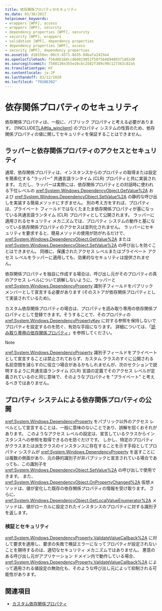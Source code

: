 ```yaml
---
title: 依存関係プロパティのセキュリティ
ms.date: 03/30/2017
helpviewer_keywords:
- wrappers [WPF], access
- wrappers [WPF], security
- dependency properties [WPF], security
- security [WPF], wrappers
- validation [WPF], dependency properties
- dependency properties [WPF], access
- security [WPF], dependency properties
ms.assetid: d10150ec-90c5-4571-8d35-84bafa2429a4
ms.openlocfilehash: f5640b348ccd68819052f58756489489371862d0
ms.sourcegitcommit: 7588136e355e10cbc2582f389c90c127363c02a5
ms.translationtype: HT
ms.contentlocale: ja-JP
ms.lasthandoff: 03/12/2020
ms.locfileid: "79186392"
---
```

# <a name="dependency-property-security"></a>依存関係プロパティのセキュリティ
依存関係プロパティは、一般に、パブリック プロパティと考える必要があります。 [!INCLUDE[TLA#tla_winclient](../../../../includes/tlasharptla-winclient-md.md)] のプロパティ システムの性質のため、依存関係プロパティの値に関してセキュリティを保証することはできません。  

<a name="AccessSecurity"></a>
## <a name="access-and-security-of-wrappers-and-dependency-properties"></a>ラッパーと依存関係プロパティのアクセスとセキュリティ  
 通常、依存関係プロパティは、インスタンスからのプロパティの取得または設定を簡素化する "ラッパー" 共通言語ランタイム (CLR) プロパティと共に実装されます。 ただし、ラッパーは実際には、依存関係プロパティとの対話時に使われる下位レベルの <xref:System.Windows.DependencyObject.GetValue%2A> および <xref:System.Windows.DependencyObject.SetValue%2A> の静的な呼び出しを実装する簡易メソッドにすぎません。 別の考え方をすれば、プロパティは、プライベート フィールドではなくたまたま依存関係プロパティが基になっている共通言語ランタイム (CLR) プロパティとして公開されます。 ラッパーに適用されるセキュリティ メカニズムでは、プロパティ システムの動作と基になっている依存関係プロパティのアクセスは並列化されません。 ラッパーにセキュリティを要求すると、簡易メソッドの使用が防がれるだけで、<xref:System.Windows.DependencyObject.GetValue%2A> または <xref:System.Windows.DependencyObject.SetValue%2A> の呼び出しを防ぐことはできません。 同様に、保護されたアクセス レベルまたはプライベート アクセス レベルをラッパーに適用しても、効果的なセキュリティは提供されません。  
  
 依存関係プロパティを独自に作成する場合は、呼び出し元がそのプロパティの真のアクセス レベルについて誤解しないように、ラッパーと <xref:System.Windows.DependencyProperty> 識別子フィールドをパブリック メンバーとして宣言する必要があります (そのストアが依存関係プロパティとして実装されているため)。  
  
 カスタム依存関係プロパティの場合は、プロパティを読み取り専用の依存関係プロパティとして登録できます。そうすることで、そのプロパティの <xref:System.Windows.DependencyPropertyKey> に対する参照を保持しないでプロパティを設定するのを防ぐ、有効な手段になります。 詳細については、「[読み取り専用の依存関係プロパティ](read-only-dependency-properties.md)」を参照してください。  
  
> [!NOTE]
> <xref:System.Windows.DependencyProperty> 識別子フィールドをプライベートとして宣言することは禁止されておらず、カスタム クラスのすぐに公開される名前空間を減らすのに役立つ場合があるかもしれませんが、次のセクションで説明するように共通言語ランタイム (CLR) 言語の定義でそのアクセス レベルが定義されているのと同じ意味で、そのようなプロパティを "プライベート" と考えるべきではありません。  
  
<a name="PropertySystemExposure"></a>
## <a name="property-system-exposure-of-dependency-properties"></a>プロパティ システムによる依存関係プロパティの公開  
 <xref:System.Windows.DependencyProperty> をパブリック以外のアクセス レベルとして宣言することは、一般に意味のないことであり、誤解を招くおそれがあります。 このようなアクセス レベルの設定は、宣言しているクラスからインスタンスへの参照を取得できるのを防ぐだけです。 しかし、特定のプロパティがクラスまたは派生クラスのインスタンスに存在することを示す手段としてプロパティ システムが <xref:System.Windows.DependencyProperty> を返すことには複数の側面があり、元の静的識別子が非パブリックと宣言されている場合であっても、この識別子を <xref:System.Windows.DependencyObject.SetValue%2A> の呼び出しで使用できます。 また、<xref:System.Windows.DependencyObject.OnPropertyChanged%2A> 仮想メソッドは、値が変化した既存の依存関係プロパティの情報を受け取ります。 さらに、<xref:System.Windows.DependencyObject.GetLocalValueEnumerator%2A> メソッドは、値がローカルに設定されたインスタンスのプロパティに対する識別子を返します。  
  
### <a name="validation-and-security"></a>検証とセキュリティ  
 <xref:System.Windows.DependencyProperty.ValidateValueCallback%2A> に対して要求を適用し、要求の失敗で検証エラーになってプロパティが設定されないことを期待するのは、適切なセキュリティ メカニズムではありません。 悪意のある呼び出し元がアプリケーション ドメイン内で動作している場合、<xref:System.Windows.DependencyProperty.ValidateValueCallback%2A> によって適用される値設定の無効化も、そのような呼び出し元によって抑制される可能性があります。  
  
## <a name="see-also"></a>関連項目

- [カスタム依存関係プロパティ](custom-dependency-properties.md)
